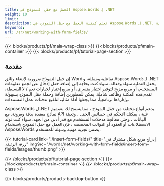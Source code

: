 ```yaml
---
title: العمل مع حقل النموذج في Aspose.Words ل .NET
weight: 10
limit:
description: تعلم كيفية العمل مع حقل النموذج في Aspose.Words ل .NET. استكشاف الميزات لإضافة، تحرير، وإدارة إدخال النص، مربع مزيج، ومجال المربع بسهولة.
keywords:
url: /ar/net/working-with-form-fields/
---
```

{{< blocks/products/pf/main-wrap-class >}}
{{< blocks/products/pf/main-container >}}
{{< blocks/products/pf/tutorial-page-section >}}

## مقدمة

إن حقل النموذج ضرورية لإنشاء وثائق Word تفاعلية ومملئة، و Aspose.Words لـ .NET يجعل العملية سهلة وفعالة. سواء كنت بحاجة إلى إضافة حقل إدخال نص لجمع معلومات المستخدم، أو مربع مزيج لتوفير اختيار متسري، أو مربع إختيار لخيارات نعم / لا البسيطة، تقدم هذه المكتبة وظائف شاملة. يمكن للمطورين إضافة وحملة حقل النموذج بسهولة وإدارةها برنامجياً، مما يجعلها أداة مثالية لتلقيع تدفقات عمل المستندات.

Aspose.Words ل .NET يدعم أنواع مختلفة من حقل النموذج ، مما يسمح لك بتصميم نماذج معقدة بدقة ومرونة. مع API غنية ، يمكنك التحكم في خصائص الحقل ، وتعبئة البيانات ، وحتى معالجة مدخلات المستخدم مع قدر أدنى من الجهد. سواء كنت تولد الاستطلاعات أو العقود أو القوالب المخصصة ، فإن العمل مع حقل النموذج باستخدام Aspose.Words يضمن تجربة مهنية وسهلة للمستخدم.

{{< tutorial-card link="./insert-form-fields/" title="إدراج مربع شكل مشترك في ورقة الوثيقة" imgSrc="/words/net/working-with-form-fields/insert-form-fields/images/thumb.png" >}}

{{< /blocks/products/pf/tutorial-page-section >}}
{{< /blocks/products/pf/main-container >}}
{{< /blocks/products/pf/main-wrap-class >}}

{{< blocks/products/products-backtop-button >}}